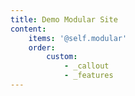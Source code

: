 ```yaml
---
title: Demo Modular Site
content:
	items: '@self.modular'
	order:
        custom:
            - _callout
            - _features
---
```

